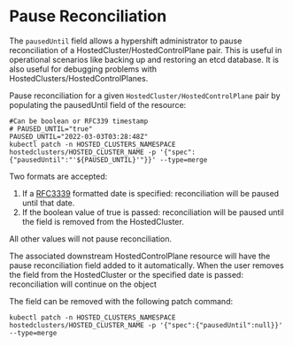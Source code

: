 # Pause Reconciliation

The `pausedUntil` field allows a hypershift administrator to pause reconciliation of a HostedCluster/HostedControlPlane pair. This is useful in operational scenarios like backing up and restoring an etcd database. It is also useful for debugging problems with HostedClusters/HostedControlPlanes.


Pause reconciliation for a given `HostedCluster/HostedControlPlane` pair by populating the pausedUntil field of the resource:

```
#Can be boolean or RFC339 timestamp
# PAUSED_UNTIL="true"
PAUSED_UNTIL="2022-03-03T03:28:48Z"
kubectl patch -n HOSTED_CLUSTERS_NAMESPACE hostedclusters/HOSTED_CLUSTER_NAME -p '{"spec":{"pausedUntil":"'${PAUSED_UNTIL}'"}}' --type=merge
```

Two formats are accepted:
1) If a [RFC3339](https://datatracker.ietf.org/doc/html/rfc3339) formatted date is specified: reconciliation will be paused until that date.
2) If the boolean value of true is passed: reconciliation will be paused until the field is removed from the HostedCluster.

All other values will not pause reconciliation.

The associated downstream HostedControlPlane resource will have the pause reconciliation field added to it automatically. When the user removes the field from the HostedCluster or the specified date is passed: reconciliation will continue on the object

The field can be removed with the following patch command:
```
kubectl patch -n HOSTED_CLUSTERS_NAMESPACE hostedclusters/HOSTED_CLUSTER_NAME -p '{"spec":{"pausedUntil":null}}' --type=merge
```
